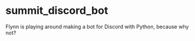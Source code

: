 # summit_discord_bot
Flynn is playing around making a bot for Discord with Python, because why not?
